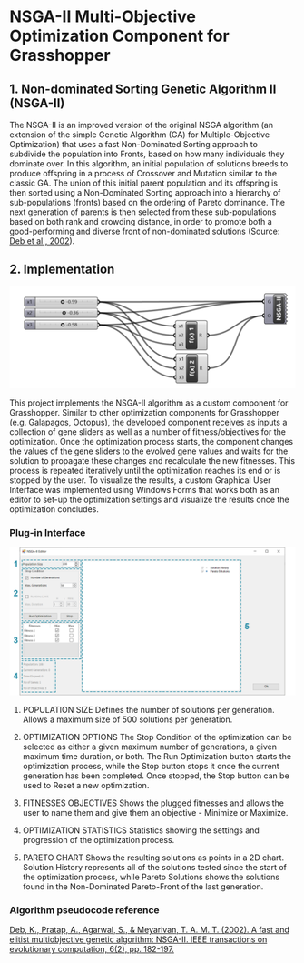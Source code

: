 # NSGA-II Multi-Objective Optimization Component for Grasshopper


## 1. Non-dominated Sorting Genetic Algorithm II (NSGA-II)

The NSGA-II is an improved version of the original NSGA algorithm (an extension of the simple Genetic Algorithm (GA) for Multiple-Objective Optimization) that uses a fast Non-Dominated Sorting approach to subdivide the population into Fronts, based on how many individuals they dominate over. In this algorithm, an initial population of solutions breeds to produce offspring in a process of Crossover and Mutation similar to the classic GA. The union of this initial parent population and its offspring is then sorted using a Non-Dominated Sorting approach into a hierarchy of sub-populations (fronts) based on the ordering of Pareto dominance. The next generation of parents is then selected from these sub-populations based on both rank and crowding distance, in order to promote both a good-performing and diverse front of non-dominated solutions (Source: [Deb et al., 2002](https://ieeexplore.ieee.org/document/996017)).

## 2. Implementation

<p align="center">
  <img src="NSGA_II/Images/Grasshopper Components.png" width="800">
</p>

This project implements the NSGA-II algorithm as a custom component for Grasshopper. Similar to other optimization components for Grasshopper (e.g. Galapagos, Octopus), the developed component receives as inputs a collection of gene sliders as well as a number of fitness/objectives for the optimization. Once the optimization process starts, the component changes the values of the gene sliders to the evolved gene values and waits for the solution to propagate these changes and recalculate the new fitnesses. This process is repeated iteratively until the optimization reaches its end or is stopped by the user. To visualize the results, a custom Graphical User Interface was implemented using Windows Forms that works both as an editor to set-up the optimization settings and visualize the results once the optimization concludes.

### Plug-in Interface 

<p align="center">
  <img src="NSGA_II/Images/NSGA-II Editor Interface.png" width="800">
</p>

1. POPULATION SIZE
Defines the number of solutions per generation. Allows a maximum size of 500 solutions per generation.

2. OPTIMIZATION OPTIONS
The Stop Condition of the optimization can be selected as either a given maximum number of generations, a given maximum time duration, or both. The Run Optimization button starts the optimization process, while the Stop button stops it once the current generation has been completed. Once stopped, the Stop button can be used to Reset a new optimization.

3. FITNESSES OBJECTIVES
Shows the plugged fitnesses and allows the user to name them and give them an objective - Minimize or Maximize.

4. OPTIMIZATION STATISTICS
Statistics showing the settings and progression of the optimization process.

5. PARETO CHART
Shows the resulting solutions as points in a 2D chart. Solution History represents all of the solutions tested since the start of the optimization process, while Pareto Solutions shows the solutions found in the Non-Dominated Pareto-Front of the last generation.



### Algorithm pseudocode reference

[Deb, K., Pratap, A., Agarwal, S., & Meyarivan, T. A. M. T. (2002). A fast and elitist multiobjective genetic algorithm: NSGA-II. IEEE transactions on evolutionary computation, 6(2), pp. 182-197.](https://ieeexplore.ieee.org/document/996017)
